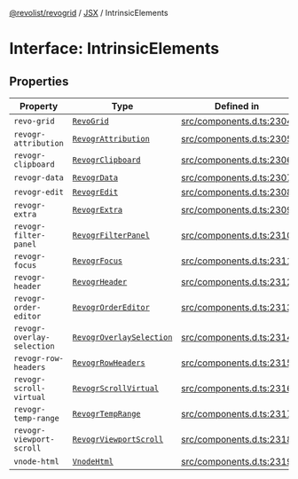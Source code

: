 [@revolist/revogrid](README.md) / [JSX](Namespace.JSX.md) / IntrinsicElements

# Interface: IntrinsicElements

## Properties

| Property | Type | Defined in |
| ------ | ------ | ------ |
| `revo-grid` | [`RevoGrid`](JSX.Interface.RevoGrid.md) | [src/components.d.ts:2304](https://github.com/revolist/revogrid/blob/13653d8ee505d63a363463d1b61354eec56320a1/src/components.d.ts#L2304) |
| `revogr-attribution` | [`RevogrAttribution`](JSX.Interface.RevogrAttribution.md) | [src/components.d.ts:2305](https://github.com/revolist/revogrid/blob/13653d8ee505d63a363463d1b61354eec56320a1/src/components.d.ts#L2305) |
| `revogr-clipboard` | [`RevogrClipboard`](JSX.Interface.RevogrClipboard.md) | [src/components.d.ts:2306](https://github.com/revolist/revogrid/blob/13653d8ee505d63a363463d1b61354eec56320a1/src/components.d.ts#L2306) |
| `revogr-data` | [`RevogrData`](JSX.Interface.RevogrData.md) | [src/components.d.ts:2307](https://github.com/revolist/revogrid/blob/13653d8ee505d63a363463d1b61354eec56320a1/src/components.d.ts#L2307) |
| `revogr-edit` | [`RevogrEdit`](JSX.Interface.RevogrEdit.md) | [src/components.d.ts:2308](https://github.com/revolist/revogrid/blob/13653d8ee505d63a363463d1b61354eec56320a1/src/components.d.ts#L2308) |
| `revogr-extra` | [`RevogrExtra`](JSX.Interface.RevogrExtra.md) | [src/components.d.ts:2309](https://github.com/revolist/revogrid/blob/13653d8ee505d63a363463d1b61354eec56320a1/src/components.d.ts#L2309) |
| `revogr-filter-panel` | [`RevogrFilterPanel`](JSX.Interface.RevogrFilterPanel.md) | [src/components.d.ts:2310](https://github.com/revolist/revogrid/blob/13653d8ee505d63a363463d1b61354eec56320a1/src/components.d.ts#L2310) |
| `revogr-focus` | [`RevogrFocus`](JSX.Interface.RevogrFocus.md) | [src/components.d.ts:2311](https://github.com/revolist/revogrid/blob/13653d8ee505d63a363463d1b61354eec56320a1/src/components.d.ts#L2311) |
| `revogr-header` | [`RevogrHeader`](JSX.Interface.RevogrHeader.md) | [src/components.d.ts:2312](https://github.com/revolist/revogrid/blob/13653d8ee505d63a363463d1b61354eec56320a1/src/components.d.ts#L2312) |
| `revogr-order-editor` | [`RevogrOrderEditor`](JSX.Interface.RevogrOrderEditor.md) | [src/components.d.ts:2313](https://github.com/revolist/revogrid/blob/13653d8ee505d63a363463d1b61354eec56320a1/src/components.d.ts#L2313) |
| `revogr-overlay-selection` | [`RevogrOverlaySelection`](JSX.Interface.RevogrOverlaySelection.md) | [src/components.d.ts:2314](https://github.com/revolist/revogrid/blob/13653d8ee505d63a363463d1b61354eec56320a1/src/components.d.ts#L2314) |
| `revogr-row-headers` | [`RevogrRowHeaders`](JSX.Interface.RevogrRowHeaders.md) | [src/components.d.ts:2315](https://github.com/revolist/revogrid/blob/13653d8ee505d63a363463d1b61354eec56320a1/src/components.d.ts#L2315) |
| `revogr-scroll-virtual` | [`RevogrScrollVirtual`](JSX.Interface.RevogrScrollVirtual.md) | [src/components.d.ts:2316](https://github.com/revolist/revogrid/blob/13653d8ee505d63a363463d1b61354eec56320a1/src/components.d.ts#L2316) |
| `revogr-temp-range` | [`RevogrTempRange`](JSX.Interface.RevogrTempRange.md) | [src/components.d.ts:2317](https://github.com/revolist/revogrid/blob/13653d8ee505d63a363463d1b61354eec56320a1/src/components.d.ts#L2317) |
| `revogr-viewport-scroll` | [`RevogrViewportScroll`](JSX.Interface.RevogrViewportScroll.md) | [src/components.d.ts:2318](https://github.com/revolist/revogrid/blob/13653d8ee505d63a363463d1b61354eec56320a1/src/components.d.ts#L2318) |
| `vnode-html` | [`VnodeHtml`](JSX.Interface.VnodeHtml.md) | [src/components.d.ts:2319](https://github.com/revolist/revogrid/blob/13653d8ee505d63a363463d1b61354eec56320a1/src/components.d.ts#L2319) |
